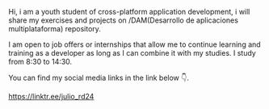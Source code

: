 Hi, i am a youth student of cross-platform application development, i will share my exercises and projects on /DAM(Desarrollo de aplicaciones multiplataforma) repository. 

I am open to job offers or internships that allow me to continue learning and training as a developer as long as I can combine it with my studies. I study from 8:30 to 14:30.

You can find my social media links
in the link below 👇.

https://linktr.ee/julio_rd24
